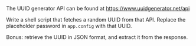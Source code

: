 The UUID generator API can be found at https://www.uuidgenerator.net/api

Write a shell script that fetches a random UUID from that API. Replace the placeholder password in `app.config` with that UUID.

Bonus: retrieve the UUID in JSON format, and extract it from the response.
